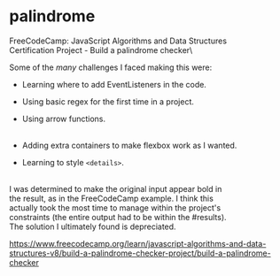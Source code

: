 # palindrome

FreeCodeCamp: JavaScript Algorithms and Data Structures\
Certification Project - Build a palindrome checker\

Some of the *many* challenges I faced  making this were:

* Learning where to add EventListeners in the code.
* Using basic regex for the first time in a project.
* Using arrow functions.<br><br>

* Adding extra containers to make flexbox work as I wanted.
* Learning to style `<details>`.<br><br>

I was determined to make the original input appear bold in\
the result, as in the FreeCodeCamp example. I think this\
actually took the most time to manage within the project's\
constraints (the entire output had to be within the #results).\
The solution I ultimately found is depreciated.

https://www.freecodecamp.org/learn/javascript-algorithms-and-data-structures-v8/build-a-palindrome-checker-project/build-a-palindrome-checker
